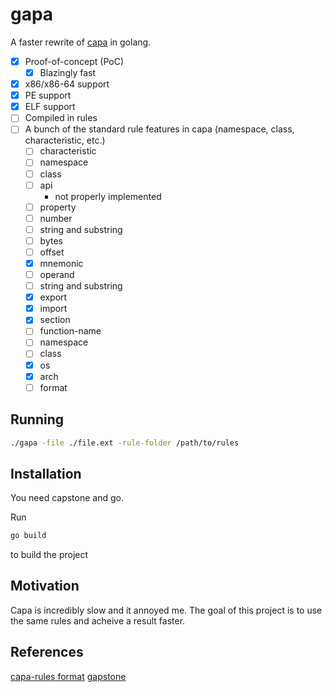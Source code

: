 # gapa

A faster rewrite of [capa](https://github.com/mandiant/capa/) in golang.

- [x] Proof-of-concept (PoC)
  - [x] Blazingly fast
- [x] x86/x86-64 support
- [x] PE support
- [x] ELF support
- [ ] Compiled in rules
- [ ] A bunch of the standard rule features in capa (namespace, class, characteristic, etc.)
  - [ ] characteristic
  - [ ] namespace
  - [ ] class
  - [ ] api
    - not properly implemented
  - [ ] property
  - [ ] number
  - [ ] string and substring
  - [ ] bytes
  - [ ] offset
  - [x] mnemonic
  - [ ] operand
  - [ ] string and substring
  - [x] export
  - [x] import
  - [x] section
  - [ ] function-name
  - [ ] namespace
  - [ ] class
  - [x] os
  - [x] arch
  - [ ] format

## Running

```bash
./gapa -file ./file.ext -rule-folder /path/to/rules
```

## Installation

You need capstone and go.

Run
```bash
go build
```
to build the project

## Motivation

Capa is incredibly slow and it annoyed me. The goal of this project is to use the same rules and acheive a result faster.

## References

[capa-rules format](https://github.com/mandiant/capa-rules/blob/master/doc/format.md#api)
[gapstone](https://github.com/knightsc/gapstone)
